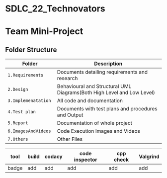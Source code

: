 # SDLC_22_Technovators
# Team Mini-Project

## Folder Structure

Folder                   | Description
-------------------------| -----------------------------------------
`1.Requirements`         | Documents detailing requirements and research
`2.Design      `         | Behavioural and Structural UML Diagrams(Both High Level and Low Level)
`3.Implemenatation `     | All code and documentation
`4.Test plan     `       | Documents with test plans and procedures and Output
`5.Report`               | Documentation of whole project
`6.ImagesAndVideos`      | Code Execution Images and Videos
`7.Others`               | Other Files



 |tool|build|codacy|code inspector|cpp check|Valgrind|
 |----|---------|----|---------|-----|----|
 |badge|add|add|add|add|add|
